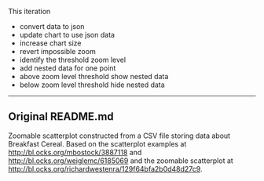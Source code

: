 This iteration 

+ convert data to json
+ update chart to use json data
+ increase chart size
+ revert impossible zoom
+ identify the  threshold zoom level
+ add nested data for one point
+ above zoom level threshold show nested data
+ below zoom level threshold hide nested data

---
Original README.md
---

Zoomable scatterplot constructed from a CSV file storing data about Breakfast Cereal. Based on the scatterplot examples at http://bl.ocks.org/mbostock/3887118 and http://bl.ocks.org/weiglemc/6185069 and the zoomable scatterplot at http://bl.ocks.org/richardwestenra/129f64bfa2b0d48d27c9.